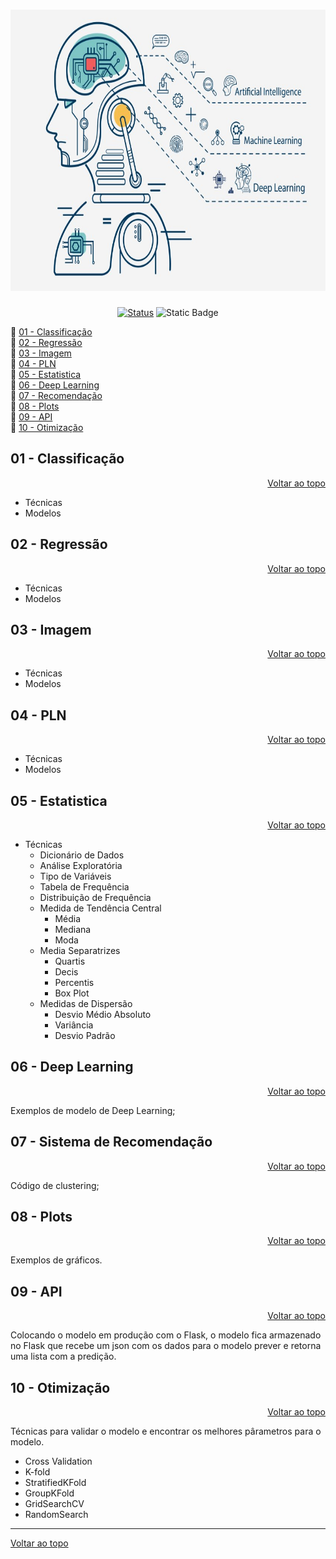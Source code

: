 <a id="topo"></a>
<h1 align="center">
  <img src="image/ml.jpeg" alt="machine-learning" width=720px height=450px >
  <br>
  <!-- Estudo de Caso -->
</h1>

<div align="center">

<!-- [![Status](https://img.shields.io/badge/version-1.0-blue)]() -->
[![Status](https://img.shields.io/badge/status-active-success.svg)]()
![Static Badge](https://img.shields.io/badge/Machine%20Learning-blue)

</div>


📂 [01 - Classificação](#1)<br>
📂 [02 - Regressão](#2)<br>
📂 [03 - Imagem](#3)<br>
📂 [04 - PLN](#4)<br>
📂 [05 - Estatistica](#5)<br>
📂 [06 - Deep Learning](#6)<br>
📂 [07 - Recomendação](#7)<br>
📂 [08 - Plots](#8)<br>
📂 [09 - API](#9)<br>
📂 [10 - Otimização](#10)<br>



<a id="1"></a>

## 01 - Classificação

<div align="right">
    <a href="#topo">Voltar ao topo</a>
</div>

- Técnicas
- Modelos

<a id="2"></a>

## 02 - Regressão

<div align="right">
    <a href="#topo">Voltar ao topo</a>
</div>

- Técnicas
- Modelos

<a id="3"></a>

## 03 - Imagem

<div align="right">
    <a href="#topo">Voltar ao topo</a>
</div>

- Técnicas
- Modelos

<a id="4"></a>

## 04 - PLN

<div align="right">
    <a href="#topo">Voltar ao topo</a>
</div>

- Técnicas
- Modelos

<a id="5"></a>

## 05 - Estatistica

<div align="right">
    <a href="#topo">Voltar ao topo</a>
</div>

- Técnicas
  * Dicionário de Dados
  * Análise Exploratória
  * Tipo de Variáveis
  * Tabela de Frequência
  * Distribuição de Frequência
  * Medida de Tendência Central
    * Média
    * Mediana
    * Moda
  * Media Separatrizes
    * Quartis
    * Decis
    * Percentis
    * Box Plot
  * Medidas de Dispersão
    * Desvio Médio Absoluto
    * Variância
    * Desvio Padrão

<a id="6"></a>

## 06 - Deep Learning

<div align="right">
    <a href="#topo">Voltar ao topo</a>
</div>


Exemplos de modelo de Deep Learning;


<a id="7"></a>

## 07 - Sistema de Recomendação

<div align="right">
    <a href="#topo">Voltar ao topo</a>
</div>

Código de clustering;


<a id="8"></a>

## 08 - Plots

<div align="right">
    <a href="#topo">Voltar ao topo</a>
</div>

Exemplos de gráficos.


<a id="9"></a>

## 09 - API

<div align="right">
    <a href="#topo">Voltar ao topo</a>
</div>

Colocando o modelo em produção com o Flask, o modelo fica armazenado no Flask que recebe um json com os dados para o modelo prever e retorna uma lista com a predição.


<a id="10"></a>

## 10 - Otimização

<div align="right">
    <a href="#topo">Voltar ao topo</a>
</div>

Técnicas para validar o modelo e encontrar os melhores pârametros para o modelo.

* Cross Validation
* K-fold
* StratifiedKFold
* GroupKFold
* GridSearchCV
* RandomSearch

***
<div align="left">
    <a href="#topo">Voltar ao topo</a>
</div>
